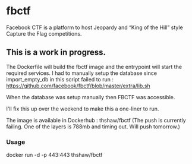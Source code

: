 # fbctf
Facebook CTF is a platform to host Jeopardy and “King of the Hill” style Capture the Flag competitions.

## This is a work in progress.  

The Dockerfile will build the fbctf image and the entrypoint will start the required services.  I had to manually setup the database since import_empty_db in this script failed to run : https://github.com/facebook/fbctf/blob/master/extra/lib.sh

When the database was setup manually then FBCTF was accessible.  

I'll fix this up over the weekend to make this a one-liner to run.

The image is available in Dockerhub : thshaw/fbctf (The push is currently failing.  One of the layers is 788mb and timing out.  Will push tomorrow.)

### Usage

docker run -d -p 443:443 thshaw/fbctf
